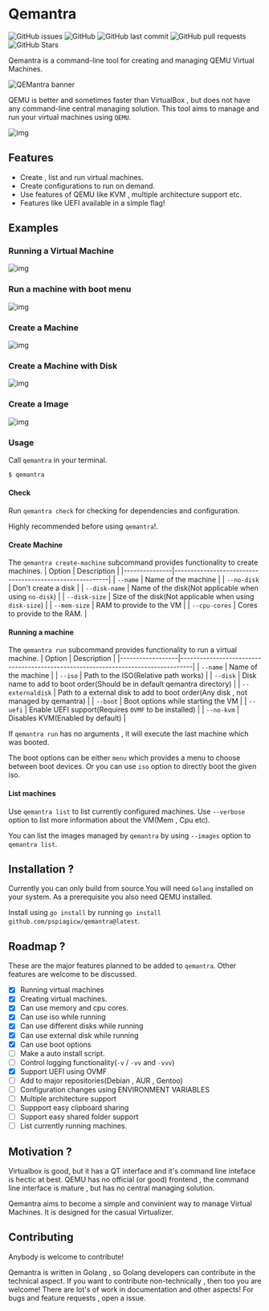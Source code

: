 # Qemantra
![GitHub issues](https://img.shields.io/github/issues-raw/pspiagicw/qemantra?logoColor=%23ffb86c&style=for-the-badge)
![GitHub](https://img.shields.io/github/license/pspiagicw/qemantra?style=for-the-badge)
![GitHub last commit](https://img.shields.io/github/last-commit/pspiagicw/qemantra?style=for-the-badge)
![GitHub pull requests](https://img.shields.io/github/issues-pr/pspiagicw/qemantra?style=for-the-badge)
![GitHub Stars](https://img.shields.io/github/stars/pspiagicw/qemantra?style=for-the-badge)

Qemantra is a command-line tool for creating and managing QEMU Virtual Machines.

![QEMantra banner](./assets/banner.png)


QEMU is better and sometimes faster than VirtualBox , but does not have any
command-line central managing solution. This tool aims to manage and run your virtual machines using `QEMU`.

![img](./assets/gifs/intro.gif)

## Features

- Create , list and run virtual machines.
- Create configurations to run on demand.
- Use features of QEMU like KVM , multiple architecture support etc.
- Features like UEFI available in a simple flag!

## Examples
### Running a Virtual Machine
![img](./assets/gifs/run-iso.gif)

### Run a machine with boot menu
![img](./assets/gifs/run-menu.gif)

### Create a Machine
![img](./assets/gifs/create-machine-disk.gif)

### Create a Machine with Disk
![img](./assets/gifs/create-machine-no-disk.gif)

### Create a Image
![img](./assets/gifs/create-img.gif)

### Usage
Call `qemantra` in your terminal.
```sh
$ qemantra
```

#### Check
Run `qemantra check` for checking for dependencies and configuration.

Highly recommended before using `qemantra`!.

#### Create Machine

The `qemantra create-machine` subcommand provides functionality to create machines.
| Option        | Description                                             |
|---------------|---------------------------------------------------------|
| `--name`      | Name of the machine                                     |
| `--no-disk`   | Don't create a disk                                     |
| `--disk-name` | Name of the disk(Not applicable when using `no-disk`)   |
| `--disk-size` | Size of the disk(Not applicable when using `disk-size`) |
| `--mem-size`  | RAM to provide to the VM                                |
| `--cpu-cores` | Cores to provide to the RAM.                            |

#### Running a machine

The `qemantra run` subcommand provides functionality to run a virtual machine.
| Option           | Description                                                                      |
|------------------|----------------------------------------------------------------------------------|
| `--name`         | Name of the machine                                                              |
| `--iso`          | Path to the ISO(Relative path works)                                             |
| `--disk`         | Disk name to add to boot order(Should be in default qemantra directory)          |
| `--externaldisk` | Path to a external disk to add to boot order(Any disk , not managed by qemantra) |
| `--boot`         | Boot options while starting the VM                                               |
| `--uefi`         | Enable UEFI support(Requires `OVMF` to be installed)                             |
| `--no-kvm`       | Disables KVM(Enabled by default)                                                                                 |


If `qemantra run` has no arguments , it will execute the last machine which was booted.

The boot options can be either `menu` which provides a menu to choose between boot devices. Or you can use `iso` option to directly boot the given iso.
    
#### List machines
Use `qemantra list` to list currently configured machines. Use `--verbose` option to list more information about the VM(Mem , Cpu etc).

You can list the images managed by `qemantra` by using `--images` option to `qemantra list`.

## Installation ?

Currently you can only build from source.You will need `Golang` installed on your system.
As a prerequisite you also need QEMU installed.

Install using `go install` by running `go install github.com/pspiagicw/qemantra@latest`.

## Roadmap ?

These are the major features planned to be added to `qemantra`. Other features are welcome to be discussed.

- [x] Running virtual machines
- [x] Creating virtual machines.
- [x] Can use memory and cpu cores.
- [x] Can use iso while running
- [x] Can use different disks while running
- [x] Can use external disk while running
- [x] Can use boot options
- [ ] Make a auto install script.
- [ ] Control logging functionality(`-v` / `-vv` and `-vvv`)
- [x] Support UEFI using OVMF
- [ ] Add to major repositories(Debian , AUR , Gentoo)
- [ ] Configuration changes using ENVIRONMENT VARIABLES
- [ ] Multiple architecture support
- [ ] Suppport easy clipboard sharing
- [ ] Support easy shared folder support
- [ ] List currently running machines.

## Motivation ?

Virtualbox is good, but it has a QT interface and it's command line inteface is hectic at best.
QEMU has no official (or good) frontend , the command line interface is mature , but has no central managing solution.

Qemantra aims to become a simple and convinient way to manage Virtual Machines. It is designed for the casual Virtualizer.

## Contributing

Anybody is welcome to contribute!
 
Qemantra is written in Golang , so Golang developers can contribute in the technical aspect.
If you want to contribute non-technically , then too you are welcome!
There are lot's of work in documentation and other aspects!
For bugs and feature requests , open a issue.


